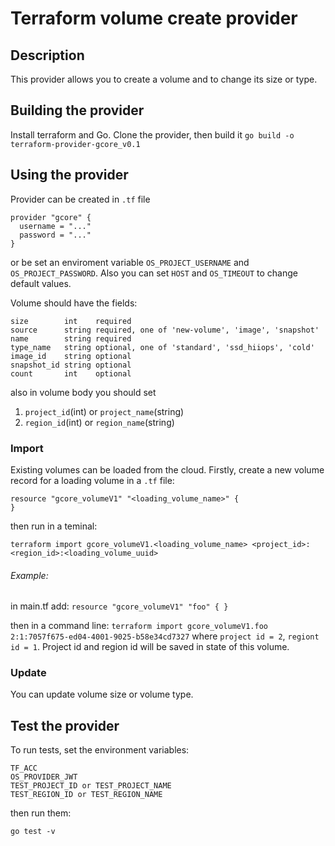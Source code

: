 # Terraform volume create provider

Description
-----------
This provider allows you to create a volume and to change its size or type.

Building the provider
---------------------
Install terraform and Go. Clone the provider, then build it
``
go build -o terraform-provider-gcore_v0.1
``

Using the provider
------------------
Provider can be created in ``.tf`` file 
```
provider "gcore" {
  username = "..."
  password = "..."
}
```
or be set an enviroment variable ``OS_PROJECT_USERNAME`` and ``OS_PROJECT_PASSWORD``. Also you can set ``HOST`` and ``OS_TIMEOUT`` to change default values.

Volume should have the fields:
```
size        int    required
source      string required, one of 'new-volume', 'image', 'snapshot'
name        string required
type_name   string optional, one of 'standard', 'ssd_hiiops', 'cold'
image_id    string optional
snapshot_id string optional
count       int    optional
```
also in volume body you should set 
1. ``project_id``(int) or ``project_name``(string)
2. ``region_id``(int) or ``region_name``(string)

### Import 
Existing volumes can be loaded from the cloud. Firstly, create a new volume record for a loading volume in a ``.tf`` file:
```
resource "gcore_volumeV1" "<loading_volume_name>" {
}
```

then run in a teminal:
```
terraform import gcore_volumeV1.<loading_volume_name> <project_id>:<region_id>:<loading_volume_uuid>
```

   ###### Example:
   in main.tf add:
      ```
      resource "gcore_volumeV1" "foo" {
      }
      ```
   
   then in a command line:
      ```
      terraform import gcore_volumeV1.foo 2:1:7057f675-ed04-4001-9025-b58e34cd7327
      ```
   where ``project id = 2``, ``regiont id = 1``. Project id and region id will be saved in state of this volume.

### Update 
You can update volume size or volume type.

Test the provider
-----------------
To run tests, set the environment variables:
```
TF_ACC
OS_PROVIDER_JWT
TEST_PROJECT_ID or TEST_PROJECT_NAME
TEST_REGION_ID or TEST_REGION_NAME
```
then run them:
```
go test -v
```